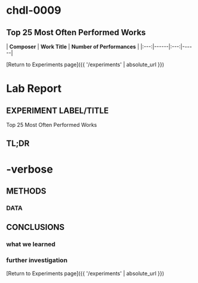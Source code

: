 # chdl-0009

## Top 25 Most Often Performed Works

| **Composer**  | **Work Title**  | **Number of Performances**  |
|:---:|------|:---:|------|



[Return to Experiments page]({{ '/experiments' | absolute_url }})

# Lab Report

## EXPERIMENT LABEL/TITLE
Top 25 Most Often Performed Works

## TL;DR


# -verbose

## METHODS

### DATA

## CONCLUSIONS
### what we learned

### further investigation 


[Return to Experiments page]({{ '/experiments' | absolute_url }})
